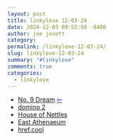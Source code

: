 ```yaml
---
layout: post
title: 𝚕𝚒𝚗𝚔𝚢𝚕𝚘𝚟𝚎 𝟷𝟸-𝟶𝟹-𝟸𝟺
date: 2024-12-03 09:52:58 -0400
author: joe jenett
category: 
permalink: /linkylove-12-03-24/
slug: linkylove-12-03-24
summary: "#linkylove"
comments: true
categories:
  - linkylove
---
```

<ul class="linkylove">
	<li><a title="No. 9 Dream" href="https://numberninedream.neocities.org/">No. 9 Dream</a>  <a title="source" href="https://theadlibclub.neocities.org/"><span style="color:blue;">&#8678;</span></a></li>
	<li><a title="a tool for collaging thoughts - by candle" href="https://kool.tools/domino2/">domino 2</a></li>
	<li><a title=" Natalie" href="https://nex-3.com/">House of Nettles</a></li>
	<li><a title="Bill Liam East &amp; Revan Rose East" href="https://eastathenaeum.neocities.org/">East Athenaeum</a></li>
	<li><a title="kicks condor" href="https://href.cool/">href.cool</a></li>
</ul>

<a href="https://brid.gy/publish/mastodon"></a>